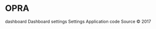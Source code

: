 # OPRA

<div id="app">
  <v-app id="inspire" dark>
    <v-navigation-drawer
      clipped
      fixed
      v-model="drawer"
      app
    >
      <v-list dense>
        <v-list-tile @click="">
          <v-list-tile-action>
            <v-icon>dashboard</v-icon>
          </v-list-tile-action>
          <v-list-tile-content>
            <v-list-tile-title>Dashboard</v-list-tile-title>
          </v-list-tile-content>
        </v-list-tile>
        <v-list-tile @click="">
          <v-list-tile-action>
            <v-icon>settings</v-icon>
          </v-list-tile-action>
          <v-list-tile-content>
            <v-list-tile-title>Settings</v-list-tile-title>
          </v-list-tile-content>
        </v-list-tile>
      </v-list>
    </v-navigation-drawer>
    <v-toolbar app fixed clipped-left>
      <v-toolbar-side-icon @click.stop="drawer = !drawer"></v-toolbar-side-icon>
      <v-toolbar-title>Application</v-toolbar-title>
    </v-toolbar>
    <v-content>
      <v-container fluid fill-height>
        <v-layout justify-center align-center>
          <v-flex shrink>
            <v-tooltip right>
              <v-btn
                icon
                large
                :href="source"
                target="_blank"
                slot="activator"
              >
                <v-icon large>code</v-icon>
              </v-btn>
              <span>Source</span>
            </v-tooltip>
          </v-flex>
        </v-layout>
      </v-container>
    </v-content>
    <v-footer app fixed>
      <span>&copy; 2017</span>
    </v-footer>
  </v-app>
</div>
